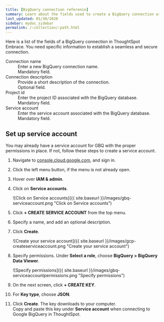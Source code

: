 ```yaml
---
title: [BigQuery connection reference]
summary: Learn about the fields used to create a BigQuery connection using ThoughtSpot Embrace.
last_updated: 01/30/2020
sidebar: mydoc_sidebar
permalink: /:collection/:path.html
---
```


Here is a list of the fields of a BigQuery connection in ThoughtSpot Embrace. You need specific information to establish a seamless and secure connection.

<dl id="embrace-gbq-ref">
  <dlentry id="embrace-gbq-ref-connection-name">
    <dt>Connection name</dt>
    <dd>Enter a new BigQuery connection name.<br/>Mandatory field.</dd>
  </dlentry>
  <dlentry id="embrace-gbq-ref-connection-description">
    <dt>Connection description</dt>
    <dd>Provide a short description of the connection.<br/>Optional field.</dd>
  </dlentry>
  <dlentry id="embrace-gbq-ref-project-id">
    <dt>Project id</dt>
    <dd>Enter the project ID associated with the BigQuery database.<br/>Mandatory field.</dd>
  </dlentry>
  <dlentry id="embrace-gbq-ref-service-account">
    <dt>Service account</dt>
    <dd>Enter the service account associated with the BigQuery database.<br/>Mandatory field.</dd>
  </dlentry>  
</dl>

## Set up service account
You may already have a service account for GBQ with the proper permissions in place. If not, follow these steps to create a service account.
1. Navigate to [console.cloud.google.com](https://console.cloud.google.com), and sign in.
2. Click the left menu button, if the menu is not already open.
3. Hover over **IAM & admin**.
4. Click on **Service accounts**.

    ![Click on Service accounts]({{ site.baseurl }}/images/gbq-serviceaccount.png "Click on Service accounts")
5. Click **+ CREATE SERVICE ACCOUNT** from the top menu.
6. Specify a name, and add an optional description.
7. Click **Create**.

    ![Create your service account]({{ site.baseurl }}/images/gcp-createserviceaccount.png "Create your service account")
8. Specify permissions. Under **Select a role**, choose **BigQuery > BigQuery Data Viewer**.

    ![Specify permissions]({{ site.baseurl }}/images/gbq-serviceaccountpermissions.png "Specify permissions")
9. On the next screen, click **+ CREATE KEY**.
10. For **Key type**, choose **JSON**.
11. Click **Create**. The key downloads to your computer.<br>
    Copy and paste this key under **Service account** when connecting to Google BigQuery in ThoughtSpot.
